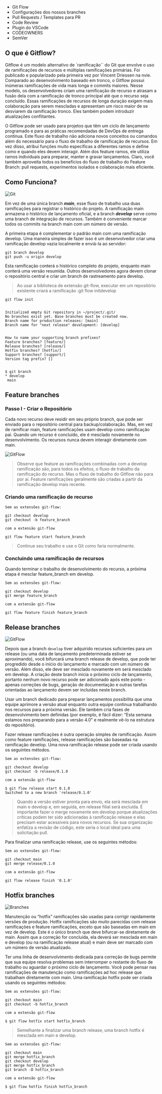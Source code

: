* Git Flow
* Configurações dos nossos branches
* Pull Requests / Templates para PR
* Code Review
* Plugin do VSCode
* CODEOWNERS
* SemVer


## O que é Gitflow? 

<p> 
Gitflow é um modelo alternativo de `ramificação`` do Git que envolve o uso de ramificações de recursos e múltiplas ramificações primárias. Foi publicado e popularizado pela primeira vez por Vincent Driessen na nvie. Comparado ao desenvolvimento baseado em tronco, o Gitflow possui inúmeras ramificações de vida mais longa e commits maiores. Nesse modelo, os desenvolvedores criam uma ramificação de recurso e atrasam a fusão dela com a ramificação de tronco principal até que o recurso seja concluído. Essas ramificações de recursos de longa duração exigem mais colaboração para serem mescladas e apresentam um risco maior de se desviarem da ramificação tronco. Eles também podem introduzir atualizações conflitantes.
</p>

<p>O Gitflow pode ser usado para projetos que têm um ciclo de lançamento programado e para as práticas recomendadas de DevOps de entrega contínua. Este fluxo de trabalho não adiciona novos conceitos ou comandos além do necessário para o fluxo de trabalho de ramificação de recursos. Em vez disso, atribui funções muito específicas a diferentes ramos e define como e quando eles devem interagir. Além dos feature ramos, ele utiliza ramos individuais para preparar, manter e gravar lançamentos. Claro, você também aproveita todos os benefícios do fluxo de trabalho do Feature Branch: pull requests, experimentos isolados e colaboração mais eficiente. </p>

## Como Funciona? 

![Git](../docs/conceitos/../images/conceitos/gitflow.png)

Em vez de uma única branch ***main***, esse fluxo de trabalho usa duas ramificações para registrar o histórico do projeto. A ramificação main armazena o histórico de lançamento oficial, e a branch  ***develop*** serve como uma branch de integração de recursos. Também é conveniente marcar todos os commits na branch main  com um número de versão.



A primeira etapa é complementar o padrão main com uma ramificação develop. Uma maneira simples de fazer isso é um desenvolvedor criar uma ramificação develop vazia localmente e enviá-la ao servidor:

```shell
git branch develop
git push -u origin develop
```

Esta ramificação conterá o histórico completo do projeto, enquanto main conterá uma versão resumida. Outros desenvolvedores agora devem clonar o repositório central e criar um branch de rastreamento para develop.

> Ao usar a biblioteca de extensão git-flow, executar em um repositório existente criará a ramificação :git flow initdevelop

```shell 
git flow init


Initialized empty Git repository in ~/project/.git/
No branches exist yet. Base branches must be created now.
Branch name for production releases: [main]
Branch name for "next release" development: [develop]


How to name your supporting branch prefixes?
Feature branches? [feature/]
Release branches? [release/]
Hotfix branches? [hotfix/]
Support branches? [support/]
Version tag prefix? []


$ git branch
* develop
 main
```

## Feature branches

### Passo I - Criar o Repositório 

Cada novo recurso deve residir em seu próprio branch, que pode ser enviado para o repositório central para backup/colaboração. Mas, em vez de ramificar main, feature ramificações usam develop como ramificação pai. Quando um recurso é concluído, ele é mesclado novamente no desenvolvimento. Os recursos nunca devem interagir diretamente com main.

![GitFlow](../docs/conceitos/../images/conceitos/gitflow_2.png)

> Observe que feature as ramificações combinadas com a develop ramificação são, para todos os efeitos, o fluxo de trabalho da ramificação do recurso. Mas o fluxo de trabalho do Gitflow não para por aí. Feature ramificações geralmente são criadas a partir da ramificação develop mais recente.

### Criando uma ramificação de recurso

`Sem as extensões git-flow:`

```shell
git checkout develop
git checkout -b feature_branch
```

`com a extensão git-flow`
```shell 
git flow feature start feature_branch
```

> Continue seu trabalho e use o Git como faria normalmente.

### Concluindo uma ramificação de recursos

Quando terminar o trabalho de desenvolvimento do recurso, a próxima etapa é mesclar feature_branch em develop.

`Sem as extensões git-flow:`

```shell
git checkout develop
git merge feature_branch
```

`com a extensão git-flow`

```shell
git flow feature finish feature_branch
```

## Release branches

![GitFlow](../docs/conceitos/../images/conceitos/gitflow_3.png)


Depois que a branch `develop` tiver adquirido recursos suficientes para um release (ou uma data de lançamento predeterminada estiver se aproximando), você bifurcará uma branch release de develop, que pode ter progredido desde o início do lançamento e marcado com um número de versão. Além disso, ele deve ser mesclado novamente em será mesclado em develop. A criação deste branch inicia o próximo ciclo de lançamento, portanto nenhum novo recurso pode ser adicionado após este ponto - apenas correções de bugs, geração de documentação e outras tarefas orientadas ao lançamento devem ser incluídas neste branch. 

Usar um branch dedicado para preparar lançamentos possibilita que uma equipe aprimore a versão atual enquanto outra equipe continua trabalhando nos recursos para a próxima versão. Ele também cria fases de desenvolvimento bem definidas (por exemplo, é fácil dizer: “Esta semana estamos nos preparando para a versão 4.0” e realmente vê-lo na estrutura do repositório).

Fazer release ramificações é outra operação simples de ramificação. Assim como feature ramificações, release ramificações são baseadas na ramificação develop. Uma nova ramificação release pode ser criada usando os seguintes métodos.


`Sem as extensões git-flow:`

```shell
git checkout develop
git checkout -b release/0.1.0
```


`com a extensão git-flow`

```shell
$ git flow release start 0.1.0
Switched to a new branch 'release/0.1.0'
```

> Quando a versão estiver pronta para envio, ela será mesclada em main e develop e, em seguida, em release filial será excluída. É importante fazer o merge novamente em develop porque atualizações críticas podem ter sido adicionadas à ramificação release e elas precisam estar acessíveis para novos recursos. Se sua organização enfatiza a revisão de código, este seria o local ideal para uma solicitação pull.

Para finalizar uma ramificação release, use os seguintes métodos:

`Sem as extensões git-flow:`

```shell
git checkout main
git merge release/0.1.0
```

`com a extensão git-flow`

```shell 
git flow release finish '0.1.0'
```

## Hotfix branches

![Branches](images/conceitos/gitflow_4.png)

Manutenção ou “hotfix” ramificações são usadas para corrigir rapidamente versões de produção. Hotfix ramificações são muito parecidas com release ramificações e feature ramificações, exceto que são baseadas em main em vez de develop. Este é o único branch que deve bifurcar-se diretamente de main. Assim que a correção for concluída, ela deverá ser mesclada em main e develop (ou na ramificação release atual) e main deve ser marcado com um número de versão atualizado.

Ter uma linha de desenvolvimento dedicada para correção de bugs permite que sua equipe resolva problemas sem interromper o restante do fluxo de trabalho ou aguardar o próximo ciclo de lançamento. Você pode pensar nas ramificações de manutenção como ramificações ad hoc release que trabalham diretamente com main. Uma ramificação hotfix pode ser criada usando os seguintes métodos:

`Sem as extensões git-flow:`

```shell 
git checkout main
git checkout -b hotfix_branch

```

`com a extensão git-flow`

```shell
$ git flow hotfix start hotfix_branch
```

> Semelhante a finalizar uma branch release, uma branch hotfix é mesclada em main e develop.

`Sem as extensões git-flow:`

```shell
git checkout main
git merge hotfix_branch
git checkout develop
git merge hotfix_branch
git branch -D hotfix_branch

```

`com a extensão git-flow`

```shell
$ git flow hotfix finish hotfix_branch
```